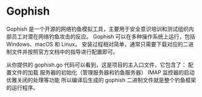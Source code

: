 # Gophish
Gophish 是一个开源的网络钓鱼模拟工具，主要用于安全意识培训和测试组织内部员工对潜在网络钓鱼攻击的反应。
Gophish 可以在多种操作系统上运行，包括 Windows、macOS 和 Linux。
安装过程相对简单，通常只需要下载对应的二进制文件并按照官方文档中的指导进行配置即可。

从你提供的 gophish.go 代码可以看到，这是项目的主入口文件，它包含了：
配置文件的加载
服务器的初始化（管理服务器和钓鱼服务器）
IMAP 监控器的启动
优雅关闭的处理等功能
所以编译后生成的 gophish 二进制文件就是整个钓鱼框架的运行程序。